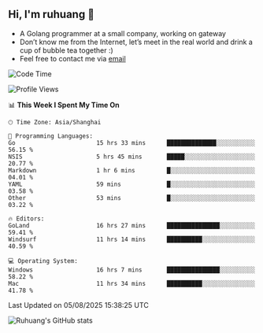 ## Hi, I'm ruhuang 👋

- A Golang programmer at a small company, working on gateway
- Don’t know me from the Internet, let’s meet in the real world and drink a cup of bubble tea together :)
- Feel free to contact me via [email](mailto:ruhuang2001@gmail.com)
<!--START_SECTION:waka-->
![Code Time](http://img.shields.io/badge/Code%20Time-735%20hrs%2026%20mins-blue)

![Profile Views](http://img.shields.io/badge/Profile%20Views-0-blue)

📊 **This Week I Spent My Time On** 

```text
🕑︎ Time Zone: Asia/Shanghai

💬 Programming Languages: 
Go                       15 hrs 33 mins      ██████████████░░░░░░░░░░░   56.15 % 
NSIS                     5 hrs 45 mins       █████░░░░░░░░░░░░░░░░░░░░   20.77 % 
Markdown                 1 hr 6 mins         █░░░░░░░░░░░░░░░░░░░░░░░░   04.01 % 
YAML                     59 mins             █░░░░░░░░░░░░░░░░░░░░░░░░   03.58 % 
Other                    53 mins             █░░░░░░░░░░░░░░░░░░░░░░░░   03.22 % 

🔥 Editors: 
GoLand                   16 hrs 27 mins      ███████████████░░░░░░░░░░   59.41 % 
Windsurf                 11 hrs 14 mins      ██████████░░░░░░░░░░░░░░░   40.59 % 

💻 Operating System: 
Windows                  16 hrs 7 mins       ███████████████░░░░░░░░░░   58.22 % 
Mac                      11 hrs 34 mins      ██████████░░░░░░░░░░░░░░░   41.78 % 
```


 Last Updated on 05/08/2025 15:38:25 UTC
<!--END_SECTION:waka-->

![Ruhuang's GitHub stats](https://github-readme-stats.vercel.app/api?username=ruhuang2001&count_private=true&hide_title=true&show_icons=true&theme=vue)

